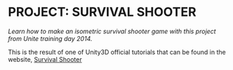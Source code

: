 # PROJECT: SURVIVAL SHOOTER

_Learn how to make an isometric survival shooter game with this project from
Unite training day 2014._

This is the result of one of Unity3D official tutorials that can be found in
the website, [Survival
Shooter](http://unity3d.com/learn/tutorials/projects/survival-shooter)

